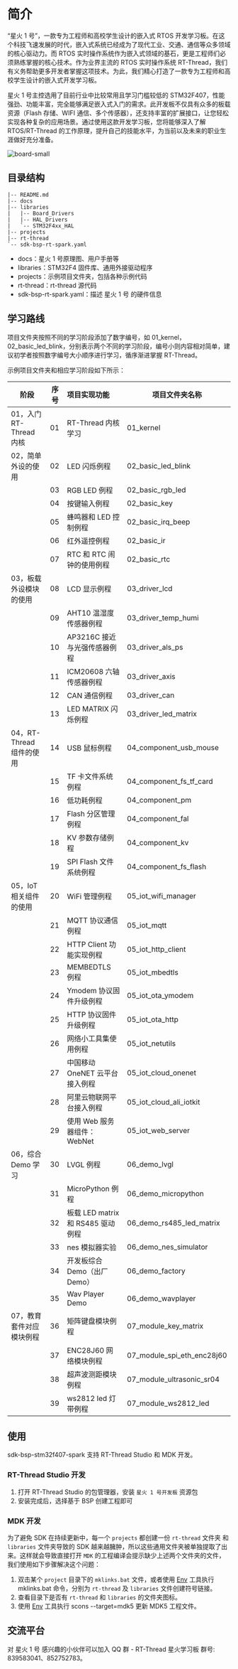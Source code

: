 # 简介

“星火 1 号”，一款专为工程师和高校学生设计的嵌入式 RTOS 开发学习板。在这个科技飞速发展的时代，嵌入式系统已经成为了现代工业、交通、通信等众多领域的核心驱动力。而 RTOS 实时操作系统作为嵌入式领域的基石，更是工程师们必须熟练掌握的核心技术。作为业界主流的 RTOS 实时操作系统 RT-Thread，我们有义务帮助更多开发者掌握这项技术。为此，我们精心打造了一款专为工程师和高校学生设计的嵌入式开发学习板。

星火 1 号主控选用了目前行业中比较常用且学习门槛较低的 STM32F407，性能强劲、功能丰富，完全能够满足嵌入式入门的需求。此开发板不仅具有众多的板载资源（Flash 存储、WIFI 通信、多个传感器），还支持丰富的扩展接口，让您轻松实现各种复杂的应用场景。通过使用这款开发学习板，您将能够深入了解 RTOS/RT-Thread 的工作原理，提升自己的技能水平，为当前以及未来的职业生涯做好充分准备。

![board-small](docs/images/board-small.jpg)

## 目录结构

```
|-- README.md
|-- docs
|-- libraries
|   |-- Board_Drivers
|   |-- HAL_Drivers
|   `-- STM32F4xx_HAL
|-- projects
|-- rt-thread
`-- sdk-bsp-rt-spark.yaml
```

- docs：星火 1 号原理图、用户手册等
- libraries：STM32F4 固件库、通用外接驱动程序
- projects：示例项目文件夹，包括各种示例代码
- rt-thread：rt-thread 源代码
- sdk-bsp-rt-spark.yaml：描述 星火 1 号 的硬件信息

## 学习路线

项目文件夹按照不同的学习阶段添加了数字编号，如 01_kernel，02_basic_led_blink，分别表示两个不同的学习阶段，编号小则内容相对简单，建议初学者按照数字编号大小顺序进行学习，循序渐进掌握 RT-Thread。

示例项目文件夹和相应学习阶段如下所示：


| 阶段                     | 序号 | 项目实现功能                      | 项目文件夹名称             |
| ------------------------ | ---- | :-------------------------------- | -------------------------- |
| 01，入门 RT-Thread 内核  | 01   | RT-Thread 内核学习                | 01_kernel                  |
| 02，简单外设的使用       | 02   | LED 闪烁例程                      | 02_basic_led_blink         |
|                          | 03   | RGB LED 例程                      | 02_basic_rgb_led           |
|                          | 04   | 按键输入例程                      | 02_basic_key               |
|                          | 05   | 蜂鸣器和 LED 控制例程             | 02_basic_irq_beep          |
|                          | 06   | 红外遥控例程                      | 02_basic_ir                |
|                          | 07   | RTC 和 RTC 闹钟的使用例程         | 02_basic_rtc               |
| 03，板载外设模块的使用   | 08   | LCD 显示例程                      | 03_driver_lcd              |
|                          | 09   | AHT10 温湿度传感器例程            | 03_driver_temp_humi        |
|                          | 10   | AP3216C 接近与光强传感器例程      | 03_driver_als_ps           |
|                          | 11   | ICM20608 六轴传感器例程           | 03_driver_axis             |
|                          | 12   | CAN 通信例程                      | 03_driver_can              |
|                          | 13   | LED MATRIX 闪烁例程               | 03_driver_led_matrix       |
| 04，RT-Thread 组件的使用 | 14   | USB 鼠标例程                      | 04_component_usb_mouse     |
|                          | 15   | TF 卡文件系统例程                 | 04_component_fs_tf_card    |
|                          | 16   | 低功耗例程                        | 04_component_pm            |
|                          | 17   | Flash 分区管理例程                | 04_component_fal           |
|                          | 18   | KV 参数存储例程                   | 04_component_kv            |
|                          | 19   | SPI Flash 文件系统例程            | 04_component_fs_flash      |
| 05，IoT 相关组件的使用   | 20   | WiFi 管理例程                     | 05_iot_wifi_manager        |
|                          | 21   | MQTT 协议通信例程                 | 05_iot_mqtt                |
|                          | 22   | HTTP Client 功能实现例程          | 05_iot_http_client         |
|                          | 23   | MEMBEDTLS 例程                    | 05_iot_mbedtls             |
|                          | 24   | Ymodem 协议固件升级例程           | 05_iot_ota_ymodem          |
|                          | 25   | HTTP 协议固件升级例程             | 05_iot_ota_http            |
|                          | 26   | 网络小工具集使用例程              | 05_iot_netutils            |
|                          | 27   | 中国移动 OneNET 云平台接入例程    | 05_iot_cloud_onenet        |
|                          | 28   | 阿里云物联网平台接入例程          | 05_iot_cloud_ali_iotkit    |
|                          | 29   | 使用 Web 服务器组件：WebNet       | 05_iot_web_server          |
| 06，综合 Demo 学习       | 30   | LVGL 例程                         | 06_demo_lvgl               |
|                          | 31   | MicroPython 例程                  | 06_demo_micropython        |
|                          | 32   | 板载 LED matrix 和 RS485 驱动例程 | 06_demo_rs485_led_matrix   |
|                          | 33   | nes 模拟器实验                    | 06_demo_nes_simulator      |
|                          | 34   | 开发板综合 Demo（出厂 Demo）      | 06_demo_factory            |
|                          | 35   | Wav Player Demo                  | 06_demo_wavplayer            |
| 07，教育套件对应模块例程 | 36   | 矩阵键盘模块例程                  | 07_module_key_matrix       |
|                          | 37   | ENC28J60 网络模块例程             | 07_module_spi_eth_enc28j60 |
|                          | 38   | 超声波测距模块例程                | 07_module_ultrasonic_sr04  |
|                          | 39   | ws2812 led 灯带例程              | 07_module_ws2812_led       |

## 使用

sdk-bsp-stm32f407-spark 支持 RT-Thread Studio 和 MDK 开发。

### RT-Thread Studio 开发

1. 打开 RT-Thread Studio 的包管理器，安装 ` 星火 1 号开发板 ` 资源包
2. 安装完成后，选择基于 BSP 创建工程即可

### MDK 开发

为了避免 SDK 在持续更新中，每一个 `projects` 都创建一份 `rt-thread` 文件夹 和 `libraries` 文件夹导致的 SDK 越来越臃肿，所以这些通用文件夹被单独提取了出来。这样就会导致直接打开 `MDK` 的工程编译会提示缺少上述两个文件夹的文件，我们使用如下步骤解决这个问题：

1. 双击某个 `project` 目录下的 `mklinks.bat` 文件，或者使用 [Env](https://club.rt-thread.org/ask/question/5699.html) 工具执行 mklinks.bat 命令，分别为 `rt-thread` 及 `libraries` 文件创建符号链接。
2. 查看目录下是否有 `rt-thread` 和 `libraries` 的文件夹图标。
3. 使用 [Env](https://club.rt-thread.org/ask/question/5699.html) 工具执行 scons --target=mdk5 更新 MDK5 工程文件。

## 交流平台

对 星火 1 号 感兴趣的小伙伴可以加入 QQ 群 - RT-Thread 星火学习板 群号: 839583041、852752783。

